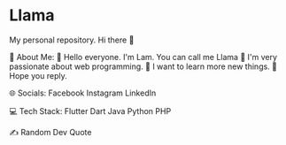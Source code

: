 # Llama
My personal repository.
Hi there 👋

💫 About Me:
🔭 Hello everyone. I'm Lam. You can call me Llama
👯 I'm very passionate about web programming.
🌱 I want to learn more new things.
🤝 Hope you reply.

🌐 Socials:
Facebook Instagram LinkedIn

💻 Tech Stack:
Flutter Dart Java Python PHP

✍️ Random Dev Quote
